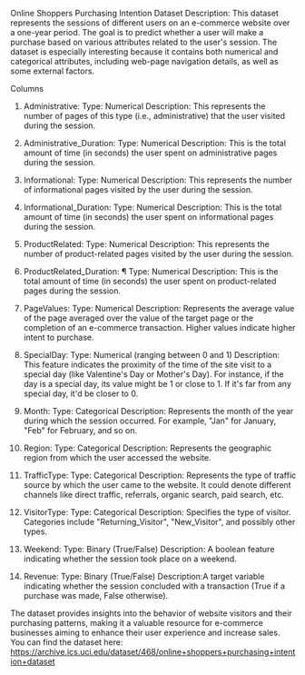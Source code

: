 Online Shoppers Purchasing Intention Dataset Description:
This dataset represents the sessions of different users on an e-commerce website over a one-year period.
The goal is to predict whether a user will make a purchase based on various attributes related to the user's session. 
The dataset is especially interesting because it contains both numerical and categorical attributes, including web-page navigation details, as well as some external factors.


Columns
1. Administrative:
Type: Numerical
Description: This represents the number of pages of this type (i.e., administrative) that the user visited during the session.

2. Administrative_Duration:
Type: Numerical
Description: This is the total amount of time (in seconds) the user spent on administrative pages during the session.

3. Informational:
Type: Numerical
Description: This represents the number of informational pages visited by the user during the session.

4. Informational_Duration:
Type: Numerical
Description: This is the total amount of time (in seconds) the user spent on informational pages during the session.

5. ProductRelated:
Type: Numerical
Description: This represents the number of product-related pages visited by the user during the session.

6. ProductRelated_Duration:
¶
Type: Numerical
Description: This is the total amount of time (in seconds) the user spent on product-related pages during the session.

7. PageValues:
Type: Numerical
Description: Represents the average value of the page averaged over the value of the target page or the completion of an e-commerce transaction. Higher values indicate higher intent to purchase.

8. SpecialDay:
Type: Numerical (ranging between 0 and 1)
Description: This feature indicates the proximity of the time of the site visit to a special day (like Valentine's Day or Mother's Day). For instance, if the day is a special day, its value might be 1 or close to 1. If it's far from any special day, it'd be closer to 0.

9. Month:
Type: Categorical
Description: Represents the month of the year during which the session occurred. For example, "Jan" for January, "Feb" for February, and so on.

10. Region:
Type: Categorical
Description: Represents the geographic region from which the user accessed the website.

11. TrafficType:
Type: Categorical
Description: Represents the type of traffic source by which the user came to the website. It could denote different channels like direct traffic, referrals, organic search, paid search, etc.

12. VisitorType:
Type: Categorical
Description: Specifies the type of visitor. Categories include "Returning_Visitor", "New_Visitor", and possibly other types.

13. Weekend:
Type: Binary (True/False)
Description: A boolean feature indicating whether the session took place on a weekend.

14. Revenue:
Type: Binary (True/False)
Description:A target variable indicating whether the session concluded with a transaction (True if a purchase was made, False otherwise).

The dataset provides insights into the behavior of website visitors and their purchasing patterns, making it a valuable resource for e-commerce businesses aiming to enhance their user experience and increase sales.
You can find the dataset here: https://archive.ics.uci.edu/dataset/468/online+shoppers+purchasing+intention+dataset
